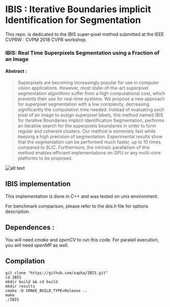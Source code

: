 # IBIS : Iterative Boundaries implicit Identification for Segmentation

This repo. is dedicated to the IBIS super-pixel method submitted at the IEEE CVPRW : CVPM 2018 CVPR workshop.

### IBIS: Real Time Superpixels Segmentation using a Fraction of an Image

#### Abstract : 

> Superpixels are becoming increasingly popular for use in computer vision applications. However, most state-of-the-art superpixel segmentation algorithms suffer from a high computational cost, which prevents their use for real-time systems. We propose a new approach for superpixel segmentation with a low complexity, decreasing significantly the computation time needed. Instead of evaluating each pixel of an image to assign superpixel labels, this method named IBIS for Iterative Boundaries implicit Identification Segmentation, performs an iterative search for the superpixels boundaries in order to form regular and coherent clusters.
> Our method is extremely fast while keeping a high precision of segmentation. Experimental results show that the segmentation can be performed much faster, up to 10 times compared to SLIC. Furthermore, the intrinsic parallelism of this method enables efficient implementations on GPU or any multi-core platforms to be proposed.

![alt text](https://github.com/xapha/IBIS/intro.png "intro figure")

## IBIS implementation

This implementation is done in C++ and was tested on unix environment.

For benchmark comparison, please refer to the *ibis.h* file for options description.

## Dependences :

You will need *cmake* and *openCV* to run this code.
For paralell execution, you will need *openMP* as well.

## Compilation


```Shell Session
git clone "https://github.com/xapha/IBIS.git"
cd IBIS
mkdir build && cd build
mkdir results
cmake -D CMAKE_BUILD_TYPE=Release ..
make
./IBIS
```
